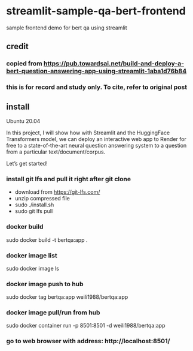 # streamlit-sample-qa-bert-frontend
sample frontend demo for bert qa using streamlit

## credit 
### copied from https://pub.towardsai.net/build-and-deploy-a-bert-question-answering-app-using-streamlit-1aba1d76b84 
### this is for record and study only. To cite, refer to original post


## install
Ubuntu 20.04

In this project, I will show how with Streamlit and the HuggingFace Transformers model, we can deploy an interactive web app to Render for free to a state-of-the-art neural question answering system to a question from a particular text/document/corpus.

Let’s get started!


### install git lfs and pull it right after git clone
- download from https://git-lfs.com/
- unzip compressed file
- sudo ./install.sh
- sudo git lfs pull

### docker build
sudo docker build -t bertqa:app .

### docker image list
sudo docker image ls

### docker image push to hub
sudo docker tag bertqa:app weili1988/bertqa:app

### docker image pull/run from hub
sudo docker container run -p 8501:8501 -d weili1988/bertqa:app

### go to web browser with address: http://localhost:8501/
